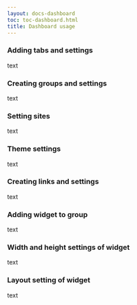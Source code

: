 ```yaml
---
layout: docs-dashboard
toc: toc-dashboard.html
title: Dashboard usage
---
```


### Adding tabs and settings
text

### Creating groups and settings
text

### Setting sites
text

### Theme settings
text

### Creating links and settings
text

### Adding widget to group
text

### Width and height settings of widget
text

### Layout setting of widget
text
